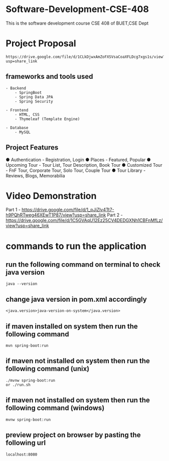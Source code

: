 # Software-Development-CSE-408 

This is the software development course CSE 408 of BUET,CSE Dept

# Project Proposal

    https://drive.google.com/file/d/1CLkDjwxAmZoFXSVsaCoaXFLDcg7xgs1s/view?usp=share_link

## frameworks and tools used

    - Backend
        - SpringBoot
        - Spring Data JPA
        - Spring Security
    
    - Frontend
        - HTML, CSS
        - Thymeleaf (Template Engine)
    
    - Database
        - MySQL

## Project Features

● Authentication - Registration, Login
● Places - Featured, Popular
● Upcoming Tour - Tour List, Tour Description, Book Tour
● Customized Tour - FnF Tour, Corporate Tour, Solo Tour, Couple Tour
● Tour Library - Reviews, Blogs, Memorabilia

# Video Demonstration

Part 1 - https://drive.google.com/file/d/1_pJiZlv4Tt7-h9PQhRTweg46XEwT1P87/view?usp=share_link
Part 2 - https://drive.google.com/file/d/1C5GVAqU12Ez25CV4DEDGXNh1CBFnMfLz/view?usp=share_link

# commands to run the application

## run the following command on terminal to check java version

    java --version

## change java version in pom.xml accordingly

    <java.version>java-version-on-system</java.version>

## if maven installed on system then run the following command

    mvn spring-boot:run

## if maven not installed on system then run the following command (unix)

    ./mvnw spring-boot:run 
    or ./run.sh 

## if maven not installed on system then run the following command (windows)

    mvnw spring-boot:run

## preview project on browser by pasting the following url

    localhost:8080


